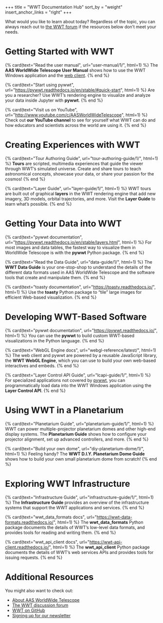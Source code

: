 +++
title = "WWT Documentation Hub"
sort_by = "weight"
insert_anchor_links = "right"
+++

What would you like to learn about today? Regardless of the topic, you can
always reach out to [the WWT forum][forum] if the resources below don’t meet
your needs.

[forum]: https://wwt-forum.org/


# Getting Started with WWT

<section class="flex-cards">

{% card(text="Read the user manual", url="user-manual/1/", html=1) %}
The <b>AAS WorldWide Telescope User Manual</b> shows how to use
the WWT Windows application and the
<a href="//worldwidetelescope.org/webclient/">web client</a>.
{% end %}

{% card(text="Start using pywwt", url="https://pywwt.readthedocs.io/en/stable/#quick-start", html=1) %}
Are you a researcher? Use WWT’s rendering engine to visualize and
analyze your data inside Jupyter with <b>pywwt</b>.
{% end %}

{% card(text="Visit us on YouTube", url="http://www.youtube.com/c/AASWorldWideTelescope", html=1) %}
Check out <b>our YouTube channel</b> to see for yourself what WWT can do and how
educators and scientists across the world are using it.
{% end %}

</section>


# Creating Experiences with WWT

<section class="flex-cards">

{% card(text="Tour Authoring Guide", url="tour-authoring-guide/1/", html=1) %}
<b>Tours</b> are scripted, multimedia experiences that guide the viewer
through WWT’s simulated universe. Create and share tours to teach astronomical
concepts, showcase your data, or share your passion for the cosmos!
{% end %}

{% card(text="Layer Guide", url="layer-guide/1/", html=1) %}
WWT tours are built out of graphical <b>layers</b> in the WWT rendering engine
that add new imagery, 3D models, orbital trajectories, and more. Visit the
<b>Layer Guide</b> to learn what’s possible.
{% end %}

</section>


# Getting Your Data into WWT

<section class="flex-cards">

{% card(text="pywwt documentation", url="https://pywwt.readthedocs.io/en/stable/layers.html", html=1) %}
For most images and data tables, the fastest way to visualize them in
WorldWide Telescope is with the <b>pywwt</b> Python package.
{% end %}

{% card(text="Read the Data Guide", url="data-guide/1/", html=1) %}
The <b>WWT Data Guide</b> is your one-stop-shop to understand the details of
the different data formats used in AAS WorldWide Telescope and the software
tools that create and manipulate them.
{% end %}

{% card(text="toasty documentation", url="https://toasty.readthedocs.io/", html=1) %}
Use the <b>toasty</b> Python package to “tile” large images for efficient
Web-based visualization.
{% end %}

</section>


# Developing WWT-Based Software

<section class="flex-cards">

{% card(text="pywwt documentation", url="https://pywwt.readthedocs.io/", html=1) %}
You can use the <b>pywwt</b> to build custom WWT-based visualizations in the
Python language.
{% end %}

{% card(text="WebGL Engine docs", url="webgl-reference/latest/", html=1) %}
The web client and pywwt are powered by a reusable JavaScript library, the
<b>WWT WebGL Engine</b>, which you can use to build your own web-based
interactives and embeds.
{% end %}

{% card(text="Layer Control API Guide", url="lcapi-guide/1/", html=1) %}
For specialized applications not covered by <a
href="https://pywwt.readthedocs.io/">pywwt</a>, you can programmatically load
data into the WWT Windows application using the <b>Layer Control API</b>.
{% end %}

</section>


# Using WWT in a Planetarium

<section class="flex-cards">

{% card(text="Planetarium Guide", url="planetarium-guide/1/", html=1) %}
WWT can power multiple-projector planetarium domes and other high-end display
systems. The <b>Planetarium Guide</b> shows how to configure your projector
alignment, set up advanced controllers, and more.
{% end %}

{% card(text="Build your own dome", url="diy-planetarium-dome/1/", html=1) %}
Feeling handy? The <b>WWT D.I.Y. Planetarium Dome Guide</b> shows how to build
your own small planetarium dome from scratch!
{% end %}

</section>

# Exploring WWT Infrastructure

<section class="flex-cards">

{% card(text="Infrastructure Guide", url="infrastructure-guide/1/", html=1) %}
The <b>Infrastructure Guide</b> provides an overview of the infrastructure
systems that support the WWT applications and services.
{% end %}

{% card(text="wwt_data_formats docs", url="https://wwt-data-formats.readthedocs.io/", html=1) %}
The <b>wwt_data_formats</b> Python package documents the details of WWT’s
low-level data formats, and provides tools for reading and writing them.
{% end %}

{% card(text="wwt_api_client docs", url="https://wwt-api-client.readthedocs.io/", html=1) %}
The <b>wwt_api_client</b> Python package documents the details of WWT’s
web services APIs and provides tools for issuing requests.
{% end %}

</section>


# Additional Resources

You might also want to check out:

- [About AAS WorldWide Telescope](https://worldwidetelescope.org/About)
- [The WWT discussion forum][forum]
- [WWT on GitHub](https://github.com/WorldWideTelescope/)
- [Signing up for our newsletter][newsletter]

[newsletter]: https://bit.ly/wwt-signup
